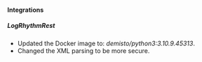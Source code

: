 
#### Integrations
##### LogRhythmRest
- Updated the Docker image to: *demisto/python3:3.10.9.45313*.
- Changed the XML parsing to be more secure.

